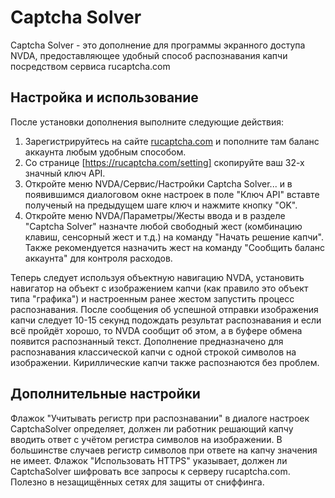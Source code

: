 # Captcha Solver

Captcha Solver - это дополнение для программы экранного доступа NVDA, предоставляющее удобный способ распознавания капчи посредством сервиса rucaptcha.com

## Настройка и использование
После установки дополнения выполните следующие действия:
1. Зарегистрируйтесь на сайте [rucaptcha.com](https://rucaptcha.com/) и пополните там баланс аккаунта любым удобным способом.
2. Со странице [https://rucaptcha.com/setting] скопируйте ваш 32-х значный ключ API.
3. Откройте меню NVDA/Сервис/Настройки Captcha Solver... и в появившимся диалоговом окне настроек в поле "Ключ API" вставте полученый на предыдущем шаге ключ и нажмите кнопку "OK".
4. Откройте меню NVDA/Параметры/Жесты ввода и в разделе "Captcha Solver" назначте любой свободный жест (комбинацию клавиш, сенсорный жест и т.д.) на команду "Начать решение капчи". Также рекомендуется назначить жест на команду "Сообщить баланс аккаунта" для контроля расходов.

Теперь следует используя объектную навигацию NVDA, установить навигатор на объект с изображением капчи (как правило это объект типа "графика") и настроенным ранее жестом запустить процесс распознавания.
После сообщения об успешной отправки изображения капчи следует 10-15 секунд подождать результат распознавания и если всё пройдёт хорошо, то NVDA сообщит об этом, а в буфере обмена появится распознанный текст.
Дополнение предназначено для распознавания классической капчи с одной строкой символов на изображении. Кириллические капчи также распознаются без проблем.

## Дополнительные настройки

Флажок "Учитывать регистр при распознавании" в диалоге настроек CaptchaSolver определяет, должен ли работник решающий капчу вводить ответ с учётом регистра символов на изображении. В большинстве случаев регистр символов при ответе на капчу значения не имеет.
Флажок "Использовать HTTPS" указывает, должен ли CaptchaSolver шифровать все запросы к серверу rucaptcha.com. Полезно в незащищённых сетях для защиты от сниффинга.
